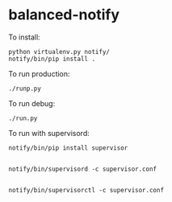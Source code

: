 balanced-notify
===============

To install:

    python virtualenv.py notify/
    notify/bin/pip install .

To run production:

    ./runp.py

To run debug:

    ./run.py

To run with supervisord:

    notify/bin/pip install supervisor


    notify/bin/supervisord -c supervisor.conf


    notify/bin/supervisorctl -c supervisor.conf


